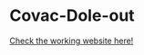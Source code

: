 # Covac-Dole-out
[Check the working website here!](https://github.com/Nikitha-mattupalli/Covac-Dole-out/blob/main/index.html)
